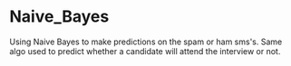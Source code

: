# Naive_Bayes
Using Naive Bayes to make predictions on the spam or ham sms's.
Same algo used to predict whether a candidate will attend the interview or not.
